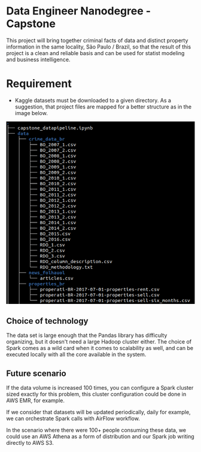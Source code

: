 # Data Engineer Nanodegree - Capstone
This project will bring together criminal facts of data and distinct property information in the same locality, São Paulo / Brazil, so that the result of this project is a clean and reliable basis and can be used for statist modeling and business intelligence.


# Requirement
* Kaggle datasets must be downloaded to a given directory. As a suggestion, that project files are mapped for a better structure as in the image below.

![project structure](./capstone_dir.png)


## Choice of technology
The data set is large enough that the Pandas library has difficulty organizing, but it doesn't need a large Hadoop cluster either. The choice of Spark comes as a wild card when it comes to scalability as well, and can be executed locally with all the core available in the system.

## Future scenario
If the data volume is increased 100 times, you can configure a Spark cluster sized exactly for this problem, this cluster configuration could be done in AWS EMR, for example.

If we consider that datasets will be updated periodically, daily for example, we can orchestrate Spark calls with AirFlow workflow.

In the scenario where there were 100+ people consuming these data, we could use an AWS Athena as a form of distribution and our Spark job writing directly to AWS S3.